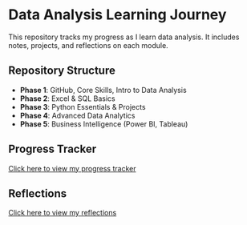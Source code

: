 # Data Analysis Learning Journey

This repository tracks my progress as I learn data analysis. It includes notes, projects, and reflections on each module.

## Repository Structure
- **Phase 1**: GitHub, Core Skills, Intro to Data Analysis
- **Phase 2**: Excel & SQL Basics
- **Phase 3**: Python Essentials & Projects
- **Phase 4**: Advanced Data Analytics
- **Phase 5**: Business Intelligence (Power BI, Tableau)

## Progress Tracker
[Click here to view my progress tracker](progress-tracker.md)

## Reflections
[Click here to view my reflections](reflections.md)
